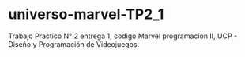 # universo-marvel-TP2_1
Trabajo Practico N° 2 entrega 1, codigo Marvel programacion II, UCP - Diseño y Programación de Videojuegos.
